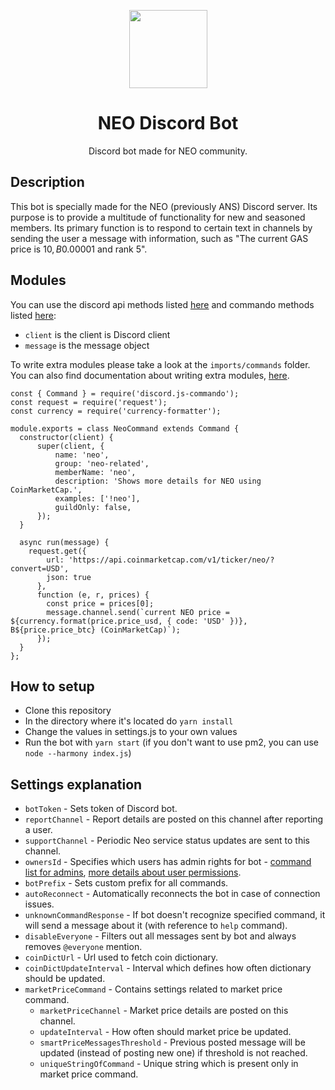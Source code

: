 <p align="center">
  <img
    src="http://res.cloudinary.com/vidsy/image/upload/v1503160820/CoZ_Icon_DARKBLUE_200x178px_oq0gxm.png"
    width="125px"
  >
</p>

<h1 align="center">NEO Discord Bot</h1>

<p align="center">
  Discord bot made for NEO community.
</p>

## Description
This bot is specially made for the NEO (previously ANS) Discord server. Its purpose is to provide a multitude of functionality for new and seasoned members. Its primary function is to respond to certain text in channels by sending the user a message with information, such as "The current GAS price is $10, B$0.00001 and rank 5". <!--did I copy that correctly? Adding to that, maybe a list of current possible commands would be at place here?-->

## Modules
You can use the discord api methods listed [here](https://discord.js.org/#/docs/main/stable/general/welcome) and commando methods listed [here](https://discord.js.org/#/docs/commando/master/general/welcome):

- `client` is the client is Discord client
- `message` is the message object

To write extra modules please take a look at the `imports/commands` folder.
You can also find documentation about writing extra modules, [here](https://github.com/discordjs/Commando-guide/blob/master/making-your-first-command.md).
```
const { Command } = require('discord.js-commando');
const request = require('request');
const currency = require('currency-formatter');

module.exports = class NeoCommand extends Command {
  constructor(client) {
      super(client, {
          name: 'neo',
          group: 'neo-related',
          memberName: 'neo',
          description: 'Shows more details for NEO using CoinMarketCap.',
          examples: ['!neo'],
          guildOnly: false,
      });
  }

  async run(message) {
    request.get({
        url: 'https://api.coinmarketcap.com/v1/ticker/neo/?convert=USD',
        json: true
      },
      function (e, r, prices) {
        const price = prices[0];
        message.channel.send(`current NEO price = ${currency.format(price.price_usd, { code: 'USD' })}, B${price.price_btc} (CoinMarketCap)`);
      });
  }
};
```

## How to setup
 - Clone this repository
 - In the directory where it's located do `yarn install`
 - Change the values in settings.js to your own values
 - Run the bot with `yarn start` (if you don't want to use pm2, you can use `node --harmony index.js`)

## Settings explanation
 - `botToken` - Sets token of Discord bot.
 - `reportChannel` - Report details are posted on this channel after reporting a user.
 - `supportChannel` - Periodic Neo service status updates are sent to this channel.
 - `ownersId` - Specifies which users has admin rights for bot - [command list for admins](https://github.com/discordjs/Commando/blob/master/docs/commands/builtins.md), [more details about user permissions](https://dragonfire535.gitbooks.io/discord-js-commando-beginners-guide/content/checking-for-user-permissions.html).
 - `botPrefix` - Sets custom prefix for all commands.
 - `autoReconnect` - Automatically reconnects the bot in case of connection issues.
 - `unknownCommandResponse` - If bot doesn't recognize specified command, it will send a message about it (with reference to `help` command).
 - `disableEveryone` - Filters out all messages sent by bot and always removes `@everyone` mention.
 - `coinDictUrl` - Url used to fetch coin dictionary.
 - `coinDictUpdateInterval` - Interval which defines how often dictionary should be updated.
 - `marketPriceCommand` - Contains settings related to market price command.
   - `marketPriceChannel` - Market price details are posted on this channel.
   - `updateInterval` - How often should market price be updated.
   - `smartPriceMessagesThreshold` - Previous posted message will be updated (instead of posting new one) if threshold is not reached.
   - `uniqueStringOfCommand` - Unique string which is present only in market price command.
